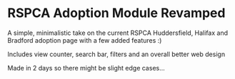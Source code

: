 <h1>RSPCA Adoption Module Revamped</h1>

A simple, minimalistic take on the current RSPCA Huddersfield, Halifax and Bradford adoption page with a few added features :)

Includes view counter, search bar, filters and an overall better web design

Made in 2 days so there might be slight edge cases...
